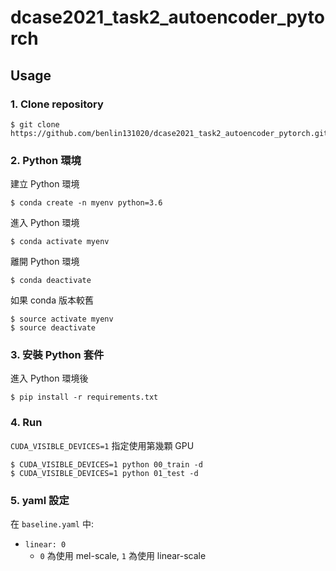 # dcase2021_task2_autoencoder_pytorch
## Usage

### 1. Clone repository
```
$ git clone https://github.com/benlin131020/dcase2021_task2_autoencoder_pytorch.git
```

### 2. Python 環境
建立 Python 環境
```
$ conda create -n myenv python=3.6
```

進入 Python 環境
```
$ conda activate myenv
```
離開 Python 環境
```
$ conda deactivate
```
如果 conda 版本較舊
```
$ source activate myenv
$ source deactivate
```

### 3. 安裝 Python 套件
進入 Python 環境後
```
$ pip install -r requirements.txt
```

### 4. Run
`CUDA_VISIBLE_DEVICES=1` 指定使用第幾顆 GPU
```
$ CUDA_VISIBLE_DEVICES=1 python 00_train -d
$ CUDA_VISIBLE_DEVICES=1 python 01_test -d
```

### 5. yaml 設定
在 `baseline.yaml` 中:
- `linear: 0`
    - `0` 為使用 mel-scale, `1` 為使用 linear-scale
